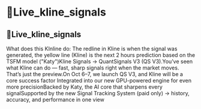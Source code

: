 # 🎰Live\_kline\_signals

## 🎰Live\_kline\_signals

What does this KInline do: The redline in Kline is when the signal was generated, the yellow line (Kline) is the next 2 hours prediction based on the TSFM model ("Katy")Kline Signals → QuantSignals V3 (QS V3).You’ve seen what Kline can do — fast, sharp signals right when the market moves. That’s just the preview.On Oct 6–7, we launch QS V3, and Kline will be a core success factor​ Integrated into our new GPU-powered engine for even more precisionBacked by Katy, the AI core that sharpens every signalSupported by the new Signal Tracking System (paid only) → history, accuracy, and performance in one view
